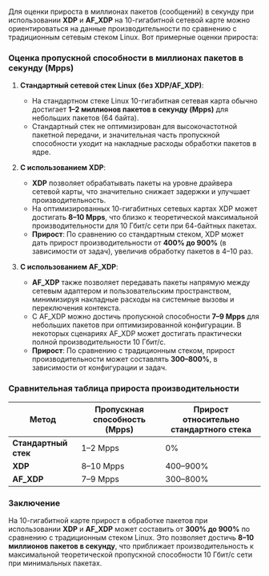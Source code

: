 Для оценки прироста в миллионах пакетов (сообщений) в секунду при использовании **XDP** и **AF_XDP** на 10-гигабитной сетевой карте можно ориентироваться на данные производительности по сравнению с традиционным сетевым стеком Linux. Вот примерные оценки прироста:

### Оценка пропускной способности в миллионах пакетов в секунду (Mpps)

1. **Стандартный сетевой стек Linux (без XDP/AF_XDP)**:
   - На стандартном стеке Linux 10-гигабитная сетевая карта обычно достигает **1–2 миллионов пакетов в секунду (Mpps)** для небольших пакетов (64 байта).
   - Стандартный стек не оптимизирован для высокочастотной пакетной передачи, и значительная часть пропускной способности уходит на накладные расходы обработки пакетов в ядре.

2. **С использованием XDP**:
   - **XDP** позволяет обрабатывать пакеты на уровне драйвера сетевой карты, что значительно снижает задержки и улучшает производительность.
   - На оптимизированных 10-гигабитных сетевых картах XDP может достигать **8–10 Mpps**, что близко к теоретической максимальной производительности для 10 Гбит/с сети при 64-байтных пакетах.
   - **Прирост**: По сравнению со стандартным стеком, XDP может дать прирост производительности от **400% до 900%** (в зависимости от задач), увеличив обработку пакетов в 4–10 раз.

3. **С использованием AF_XDP**:
   - **AF_XDP** также позволяет передавать пакеты напрямую между сетевым адаптером и пользовательским пространством, минимизируя накладные расходы на системные вызовы и переключения контекста.
   - С AF_XDP можно достичь пропускной способности **7–9 Mpps** для небольших пакетов при оптимизированной конфигурации. В некоторых сценариях AF_XDP может достигать практически полной производительности 10 Гбит/с.
   - **Прирост**: По сравнению с традиционным стеком, прирост производительности может составлять **300–800%**, в зависимости от конфигурации и задач.

### Сравнительная таблица прироста производительности

| Метод             | Пропускная способность (Mpps) | Прирост относительно стандартного стека |
|-------------------|-------------------------------|----------------------------------------|
| **Стандартный стек** | 1–2 Mpps                      | 0%                                     |
| **XDP**           | 8–10 Mpps                     | 400–900%                               |
| **AF_XDP**        | 7–9 Mpps                      | 300–800%                               |

### Заключение
На 10-гигабитной карте прирост в обработке пакетов при использовании **XDP** и **AF_XDP** может составить от **300% до 900%** по сравнению с традиционным стеком Linux. Это позволяет достичь **8–10 миллионов пакетов в секунду**, что приближает производительность к максимальной теоретической пропускной способности 10 Гбит/с сети при минимальных пакетах.